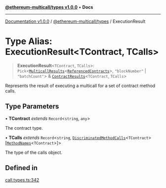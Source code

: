 [**@ethereum-multicall/types v1.0.0**](../README.md) • **Docs**

***

[Documentation v1.0.0](../../../packages.md) / [@ethereum-multicall/types](../README.md) / ExecutionResult

# Type Alias: ExecutionResult\<TContract, TCalls\>

> **ExecutionResult**\<`TContract`, `TCalls`\>: `Pick`\<[`MulticallResults`](MulticallResults.md)\<[`ReferencedContracts`](ReferencedContracts.md)\>, `"blockNumber"` \| `"batchCount"`\> & [`ContractResults`](ContractResults.md)\<`TContract`, `TCalls`\>

Represents the result of executing a multicall for a set of contract method calls.

## Type Parameters

• **TContract** *extends* `Record`\<`string`, `any`\>

The contract type.

• **TCalls** *extends* `Record`\<`string`, [`DiscriminatedMethodCalls`](DiscriminatedMethodCalls.md)\<`TContract`\>\[[`MethodNames`](MethodNames.md)\<`TContract`\>\]\>

The type of the calls object.

## Defined in

[call.types.ts:342](https://github.com/niZmosis/ethereum-multicall/blob/2a2d077a99c23b464a4e40dd6375d06ce98594bd/packages/types/src/call.types.ts#L342)
